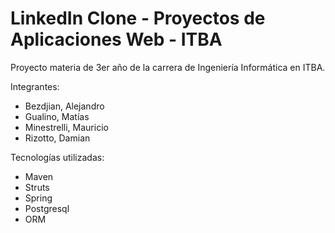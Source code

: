 # LinkedIn Clone - Proyectos de Aplicaciones Web - ITBA

Proyecto materia de 3er año de la carrera de Ingeniería Informática en ITBA.

Integrantes:
  - Bezdjian, Alejandro
  - Gualino, Matías
  - Minestrelli, Mauricio
  - Rizotto, Damian

Tecnologías utilizadas:
  - Maven
  - Struts
  - Spring
  - Postgresql
  - ORM
